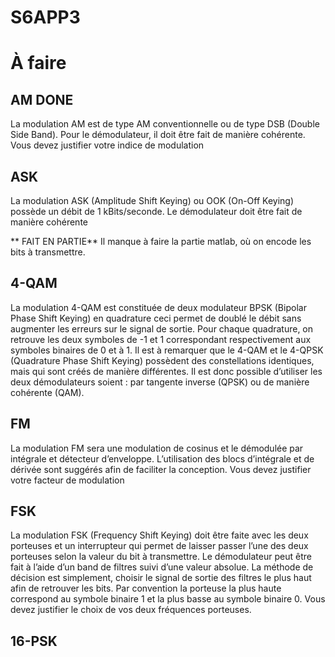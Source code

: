 # S6APP3

# À faire
## AM DONE
La modulation AM est de type AM conventionnelle ou de type DSB (Double Side Band). Pour le démodulateur,
il doit être fait de manière cohérente. Vous devez justifier votre indice de modulation
## ASK
La modulation ASK (Amplitude Shift Keying) ou OOK (On-Off Keying) possède un débit de 1 kBits/seconde. Le
démodulateur doit être fait de manière cohérente

** FAIT EN PARTIE**
Il manque à faire la partie matlab, où on encode les bits à transmettre. 
## 4-QAM
La modulation 4-QAM est constituée de deux modulateur BPSK (Bipolar Phase Shift Keying) en quadrature
ceci permet de doublé le débit sans augmenter les erreurs sur le signal de sortie. Pour chaque quadrature, on
retrouve les deux symboles de -1 et 1 correspondant respectivement aux symboles binaires de 0 et à 1. Il est
à remarquer que le 4-QAM et le 4-QPSK (Quadrature Phase Shift Keying) possèdent des constellations identiques, 
mais qui sont créés de manière différentes. Il est donc possible d’utiliser les deux démodulateurs
soient : par tangente inverse (QPSK) ou de manière cohérente (QAM). 
## FM
La modulation FM sera une modulation de cosinus et le démodulée par intégrale et détecteur d’enveloppe.
L’utilisation des blocs d’intégrale et de dérivée sont suggérés afin de faciliter la conception. Vous devez
justifier votre facteur de modulation
## FSK
La modulation FSK (Frequency Shift Keying) doit être faite avec les deux porteuses et un interrupteur qui
permet de laisser passer l’une des deux porteuses selon la valeur du bit à transmettre. Le démodulateur peut
être fait à l’aide d’un band de filtres suivi d’une valeur absolue. La méthode de décision est simplement,
choisir le signal de sortie des filtres le plus haut afin de retrouver les bits. Par convention la porteuse la plus
haute correspond au symbole binaire 1 et la plus basse au symbole binaire 0. Vous devez justifier le choix de
vos deux fréquences porteuses.

## 16-PSK
